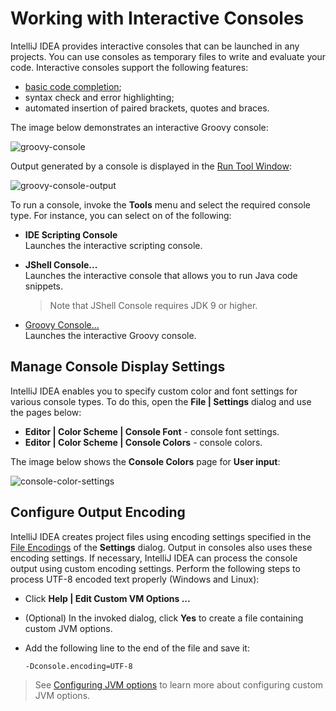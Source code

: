 # Working with Interactive Consoles

IntelliJ IDEA provides interactive consoles that can be launched in any projects. You can use consoles as temporary files to write and evaluate your code. Interactive consoles support the following features:
* [basic code completion](https://www.jetbrains.com/help/idea/auto-completing-code.html);
* syntax check and error highlighting;
* automated insertion of paired brackets, quotes and braces.

The image below demonstrates an interactive Groovy console:

![groovy-console](https://user-images.githubusercontent.com/35970470/35776468-33927ec4-09ae-11e8-8437-ae65d16d3511.png)

Output generated by a console is displayed in the [Run Tool Window](https://www.jetbrains.com/help/idea/run-tool-window.html):

![groovy-console-output](https://user-images.githubusercontent.com/35970470/35776469-35a952b4-09ae-11e8-9aaa-72858c237e66.png)

To run a console, invoke the **Tools** menu and select the required console type. For instance, you can select on of the following:

* **IDE Scripting Console**<br/>
  Launches the interactive scripting console.

* **JShell Console...**<br/>
  Launches the interactive console that allows you to run Java code snippets.
  > Note that JShell Console requires JDK 9 or higher.

* [Groovy Console...](https://www.jetbrains.com/help/idea/launching-groovy-interactive-console.html)<br/>
  Launches the interactive Groovy console.


## Manage Console Display Settings

IntelliJ IDEA enables you to specify custom color and font settings for various console types. To do this, open the **File | Settings** dialog and use the pages below:

* **Editor | Color Scheme | Console Font** - console font settings.
* **Editor | Color Scheme | Console Colors** - console colors.

The image below shows the **Console Colors** page for **User input**:

![console-color-settings](https://user-images.githubusercontent.com/35970470/35776706-94602d74-09b2-11e8-850b-7b387e9f4d29.png)


## Configure Output Encoding

IntelliJ IDEA creates project files using encoding settings specified in the [File Encodings](https://www.jetbrains.com/help/idea/file-encodings.html) of the **Settings** dialog. Output in consoles also uses these encoding settings.
If necessary, IntelliJ IDEA can process the console output using custom encoding settings. Perform the following steps to process UTF-8 encoded text properly (Windows and Linux):
* Click **Help | Edit Custom VM Options ...**
* (Optional) In the invoked dialog, click **Yes** to create a file containing custom JVM options.
* Add the following line to the end of the file and save it:

  ```-Dconsole.encoding=UTF-8```
> See [Configuring JVM options](https://www.jetbrains.com/help/idea/tuning-intellij-idea.html#configure-jvm-options) to learn more about configuring custom JVM options.







